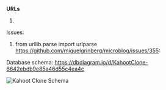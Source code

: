 **URLs**

1. 


Issues:
1. from urllib.parse import urlparse
https://github.com/miguelgrinberg/microblog/issues/355:

Database schema:
https://dbdiagram.io/d/KahootClone-6642ebdb9e85a46d55c4ea4c

![Kahoot Clone Schema](https://github.com/tcm03/kahootserver/blob/socketio-test/KahootClone.png?raw=true)
